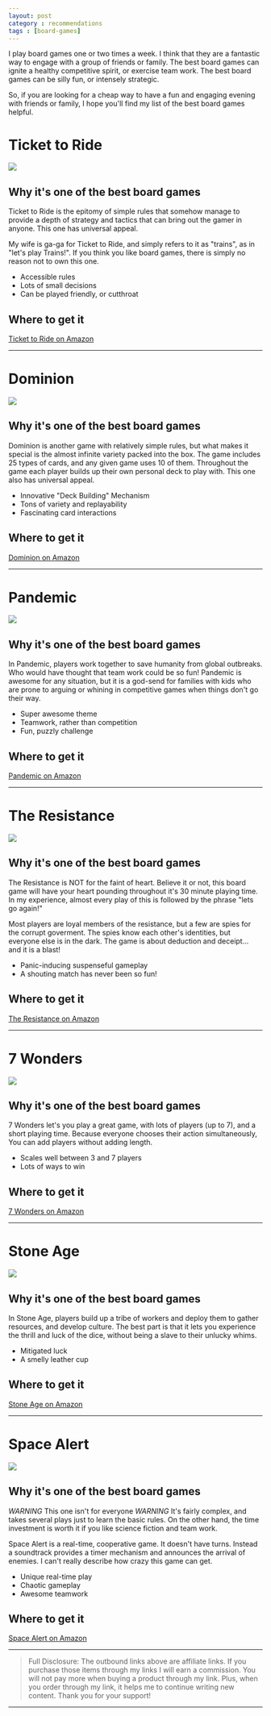 ```yaml
---
layout: post
category : recommendations
tags : [board-games]
---
```


I play board games one or two times a week. I think that they are a fantastic
way to engage with a group of friends or family. The best board games can ignite
a healthy competitive spirit, or exercise team work. The best board games can be
silly fun, or intensely strategic.

So, if you are looking for a cheap way to have a fun and engaging evening with
friends or family, I hope you'll find my list of the best board games helpful.

Ticket to Ride
===================
<a href="http://www.amazon.com/gp/product/0975277324/ref=as_li_ss_il?ie=UTF8&camp=1789&creative=390957&creativeASIN=0975277324&linkCode=as2&tag=briahazzcons-20"><img border="0" src="http://ws.assoc-amazon.com/widgets/q?_encoding=UTF8&ASIN=0975277324&Format=_SL110_&ID=AsinImage&MarketPlace=US&ServiceVersion=20070822&WS=1&tag=briahazzcons-20" ></a><img src="http://www.assoc-amazon.com/e/ir?t=briahazzcons-20&l=as2&o=1&a=0975277324" width="1" height="1" border="0" alt="" style="border:none !important; margin:0px !important;" />

Why it's one of the best board games
------------------------------------
Ticket to Ride is the epitomy of simple rules that somehow manage to provide a
depth of strategy and tactics that can bring out the gamer in anyone. This one
has universal appeal.

My wife is ga-ga for Ticket to Ride, and simply refers to it as "trains", as in
"let's play Trains!". If you think you like board games, there is simply no
reason not to own this one.

- Accessible rules
- Lots of small decisions
- Can be played friendly, or cutthroat

Where to get it
---------------
[Ticket to Ride on Amazon](http://amzn.to/1293IVP)

***

Dominion
===================
<a href="http://www.amazon.com/gp/product/B001JQY6K4/ref=as_li_ss_il?ie=UTF8&camp=1789&creative=390957&creativeASIN=B001JQY6K4&linkCode=as2&tag=briahazzcons-20"><img border="0" src="http://ws.assoc-amazon.com/widgets/q?_encoding=UTF8&ASIN=B001JQY6K4&Format=_SL110_&ID=AsinImage&MarketPlace=US&ServiceVersion=20070822&WS=1&tag=briahazzcons-20" ></a><img src="http://www.assoc-amazon.com/e/ir?t=briahazzcons-20&l=as2&o=1&a=B001JQY6K4" width="1" height="1" border="0" alt="" style="border:none !important; margin:0px !important;" />

Why it's one of the best board games
------------------------------------
Dominion is another game with relatively simple rules, but what makes it special
is the almost infinite variety packed into the box. The game includes 25 types
of cards, and any given game uses 10 of them. Throughout the game each player
builds up their own personal deck to play with. This one also has universal
appeal.

- Innovative "Deck Building" Mechanism
- Tons of variety and replayability
- Fascinating card interactions

Where to get it
---------------
[Dominion on Amazon](http://amzn.to/11v5otO)

***

Pandemic
===================
<a href="http://www.amazon.com/gp/product/B0013OBXG2/ref=as_li_ss_il?ie=UTF8&camp=1789&creative=390957&creativeASIN=B0013OBXG2&linkCode=as2&tag=briahazzcons-20"><img border="0" src="http://ws.assoc-amazon.com/widgets/q?_encoding=UTF8&ASIN=B0013OBXG2&Format=_SL110_&ID=AsinImage&MarketPlace=US&ServiceVersion=20070822&WS=1&tag=briahazzcons-20" ></a><img src="http://www.assoc-amazon.com/e/ir?t=briahazzcons-20&l=as2&o=1&a=B0013OBXG2" width="1" height="1" border="0" alt="" style="border:none !important; margin:0px !important;" />

Why it's one of the best board games
------------------------------------
In Pandemic, players work together to save humanity from global outbreaks. Who
would have thought that team work could be so fun! Pandemic is awesome for any
situation, but it is a god-send for families with kids who are prone to arguing
or whining in competitive games when things don't go their way.

- Super awesome theme
- Teamwork, rather than competition
- Fun, puzzly challenge

Where to get it
---------------
[Pandemic on Amazon](http://amzn.to/ZI6tlk)

***

The Resistance
===================
<a href="http://www.amazon.com/gp/product/B008A2BA8G/ref=as_li_ss_il?ie=UTF8&camp=1789&creative=390957&creativeASIN=B008A2BA8G&linkCode=as2&tag=briahazzcons-20"><img border="0" src="http://ws.assoc-amazon.com/widgets/q?_encoding=UTF8&ASIN=B008A2BA8G&Format=_SL110_&ID=AsinImage&MarketPlace=US&ServiceVersion=20070822&WS=1&tag=briahazzcons-20" ></a><img src="http://www.assoc-amazon.com/e/ir?t=briahazzcons-20&l=as2&o=1&a=B008A2BA8G" width="1" height="1" border="0" alt="" style="border:none !important; margin:0px !important;" />

Why it's one of the best board games
------------------------------------
The Resistance is NOT for the faint of heart. Believe it or not, this board game
will have your heart pounding throughout it's 30 minute playing time. In my
experience, almost every play of this is followed by the phrase "lets go again!"

Most players are loyal members of the resistance, but a few are spies for the
corrupt goverment. The spies know each other's identities, but everyone else is
in the dark. The game is about deduction and deceipt... and it is a blast!

- Panic-inducing suspenseful gameplay
- A shouting match has never been so fun!

Where to get it
---------------
[The Resistance on Amazon](http://amzn.to/12FtVhG)

***

7 Wonders
===================
<a href="http://www.amazon.com/gp/product/B0043KJW5M/ref=as_li_ss_il?ie=UTF8&camp=1789&creative=390957&creativeASIN=B0043KJW5M&linkCode=as2&tag=briahazzcons-20"><img border="0" src="http://ws.assoc-amazon.com/widgets/q?_encoding=UTF8&ASIN=B0043KJW5M&Format=_SL110_&ID=AsinImage&MarketPlace=US&ServiceVersion=20070822&WS=1&tag=briahazzcons-20" ></a><img src="http://www.assoc-amazon.com/e/ir?t=briahazzcons-20&l=as2&o=1&a=B0043KJW5M" width="1" height="1" border="0" alt="" style="border:none !important; margin:0px !important;" />

Why it's one of the best board games
------------------------------------
7 Wonders let's you play a great game, with lots of players (up to 7), and a
short playing time. Because everyone chooses their action simultaneously, You
can add players without adding length.

- Scales well between 3 and 7 players
- Lots of ways to win

Where to get it
---------------
[7 Wonders on Amazon](http://amzn.to/11Q4uZo)

***

Stone Age
===================
<a href="http://www.amazon.com/gp/product/B001941ZWS/ref=as_li_ss_il?ie=UTF8&camp=1789&creative=390957&creativeASIN=B001941ZWS&linkCode=as2&tag=briahazzcons-20"><img border="0" src="http://ws.assoc-amazon.com/widgets/q?_encoding=UTF8&ASIN=B001941ZWS&Format=_SL110_&ID=AsinImage&MarketPlace=US&ServiceVersion=20070822&WS=1&tag=briahazzcons-20" ></a><img src="http://www.assoc-amazon.com/e/ir?t=briahazzcons-20&l=as2&o=1&a=B001941ZWS" width="1" height="1" border="0" alt="" style="border:none !important; margin:0px !important;" />

Why it's one of the best board games
------------------------------------
In Stone Age, players build up a tribe of workers and deploy them to gather
resources, and develop culture. The best part is that it lets you experience the
thrill and luck of the dice, without being a slave to their unlucky whims. 

- Mitigated luck
- A smelly leather cup

Where to get it
---------------
[Stone Age on Amazon](http://amzn.to/186oOu4)

***

Space Alert
===================
<a href="http://www.amazon.com/gp/product/B002ALJ9LI/ref=as_li_ss_il?ie=UTF8&camp=1789&creative=390957&creativeASIN=B002ALJ9LI&linkCode=as2&tag=briahazzcons-20"><img border="0" src="http://ws.assoc-amazon.com/widgets/q?_encoding=UTF8&ASIN=B002ALJ9LI&Format=_SL110_&ID=AsinImage&MarketPlace=US&ServiceVersion=20070822&WS=1&tag=briahazzcons-20" ></a><img src="http://www.assoc-amazon.com/e/ir?t=briahazzcons-20&l=as2&o=1&a=B002ALJ9LI" width="1" height="1" border="0" alt="" style="border:none !important; margin:0px !important;" />

Why it's one of the best board games
------------------------------------
*WARNING* This one isn't for everyone *WARNING* It's fairly complex, and takes
several plays just to learn the basic rules. On the other hand, the time
investment is worth it if you like science fiction and team work.

Space Alert is a real-time, cooperative game. It doesn't have turns. Instead
a soundtrack provides a timer mechanism and announces the arrival of enemies. I
can't really describe how crazy this game can get.

- Unique real-time play
- Chaotic gameplay
- Awesome teamwork

Where to get it
---------------
[Space Alert on Amazon](http://amzn.to/186pcsF)

--------------------------------------------------------------------------------
> Full Disclosure: The outbound links above are affiliate links. If you purchase
> those items through my links I will earn a commission. You will not pay more
> when buying a product through my link. Plus, when you order through my link,
> it helps me to continue writing new content. Thank you for your support!
--------------------------------------------------------------------------------